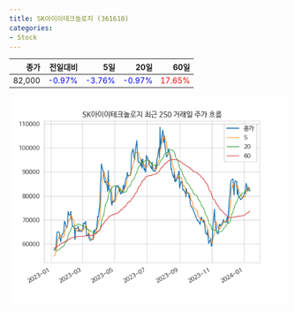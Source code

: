 ```yaml
---
title: SK아이이테크놀로지 (361610)
categories:
- Stock
---
```


|종가|전일대비|5일|20일|60일|
|---:|-------:|--:|---:|---:|
|82,000|<span style="color: blue">-0.97%</span>|<span style="color: blue">-3.76%</span>|<span style="color: blue">-0.97%</span>|<span style="color: red">17.65%</span>|


<!-- more -->

![361610](/assets/images/stock/361610.png)